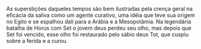 ﻿As superstições daqueles tempos são bem ilustradas pela crença geral na eficácia da saliva como um agente curativo, uma idéia que teve sua origem no Egito e se espalhou dali para a Arábia e a Mesopotâmia. Na legendária batalha de Horus com Set o jovem deus perdeu seu olho, mas depois que Set foi vencido, esse olho foi restaurado pelo sábio deus Tot, que cuspiu sobre a ferida e a curou.